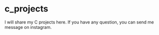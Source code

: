 # c_projects

I will share my C projects here.
If you have any question, you can send me message on instagram.
